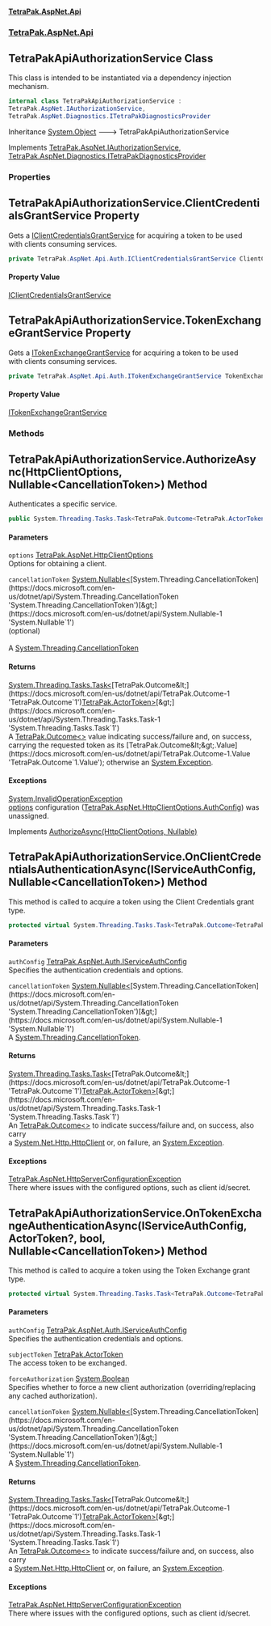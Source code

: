 #### [TetraPak.AspNet.Api](index.md 'index')
### [TetraPak.AspNet.Api](TetraPak_AspNet_Api.md 'TetraPak.AspNet.Api')
## TetraPakApiAuthorizationService Class
This class is intended to be instantiated via a dependency injection mechanism.   
```csharp
internal class TetraPakApiAuthorizationService :
TetraPak.AspNet.IAuthorizationService,
TetraPak.AspNet.Diagnostics.ITetraPakDiagnosticsProvider
```

Inheritance [System.Object](https://docs.microsoft.com/en-us/dotnet/api/System.Object 'System.Object') &#129106; TetraPakApiAuthorizationService  

Implements [TetraPak.AspNet.IAuthorizationService](https://docs.microsoft.com/en-us/dotnet/api/TetraPak.AspNet.IAuthorizationService 'TetraPak.AspNet.IAuthorizationService'), [TetraPak.AspNet.Diagnostics.ITetraPakDiagnosticsProvider](https://docs.microsoft.com/en-us/dotnet/api/TetraPak.AspNet.Diagnostics.ITetraPakDiagnosticsProvider 'TetraPak.AspNet.Diagnostics.ITetraPakDiagnosticsProvider')  
### Properties
<a name='TetraPak_AspNet_Api_TetraPakApiAuthorizationService_ClientCredentialsGrantService'></a>
## TetraPakApiAuthorizationService.ClientCredentialsGrantService Property
Gets a [IClientCredentialsGrantService](TetraPak_AspNet_Api_Auth_IClientCredentialsGrantService.md 'TetraPak.AspNet.Api.Auth.IClientCredentialsGrantService') for acquiring a token to be used  
with clients consuming services.  
```csharp
private TetraPak.AspNet.Api.Auth.IClientCredentialsGrantService ClientCredentialsGrantService { get; }
```
#### Property Value
[IClientCredentialsGrantService](TetraPak_AspNet_Api_Auth_IClientCredentialsGrantService.md 'TetraPak.AspNet.Api.Auth.IClientCredentialsGrantService')
  
<a name='TetraPak_AspNet_Api_TetraPakApiAuthorizationService_TokenExchangeGrantService'></a>
## TetraPakApiAuthorizationService.TokenExchangeGrantService Property
Gets a [ITokenExchangeGrantService](TetraPak_AspNet_Api_Auth_ITokenExchangeGrantService.md 'TetraPak.AspNet.Api.Auth.ITokenExchangeGrantService') for acquiring a token to be used  
with clients consuming services.    
```csharp
private TetraPak.AspNet.Api.Auth.ITokenExchangeGrantService TokenExchangeGrantService { get; }
```
#### Property Value
[ITokenExchangeGrantService](TetraPak_AspNet_Api_Auth_ITokenExchangeGrantService.md 'TetraPak.AspNet.Api.Auth.ITokenExchangeGrantService')
  
### Methods
<a name='TetraPak_AspNet_Api_TetraPakApiAuthorizationService_AuthorizeAsync(TetraPak_AspNet_HttpClientOptions_System_Nullable_System_Threading_CancellationToken_)'></a>
## TetraPakApiAuthorizationService.AuthorizeAsync(HttpClientOptions, Nullable&lt;CancellationToken&gt;) Method
Authenticates a specific service.   
```csharp
public System.Threading.Tasks.Task<TetraPak.Outcome<TetraPak.ActorToken>> AuthorizeAsync(TetraPak.AspNet.HttpClientOptions options, System.Nullable<System.Threading.CancellationToken> cancellationToken=null);
```
#### Parameters
<a name='TetraPak_AspNet_Api_TetraPakApiAuthorizationService_AuthorizeAsync(TetraPak_AspNet_HttpClientOptions_System_Nullable_System_Threading_CancellationToken_)_options'></a>
`options` [TetraPak.AspNet.HttpClientOptions](https://docs.microsoft.com/en-us/dotnet/api/TetraPak.AspNet.HttpClientOptions 'TetraPak.AspNet.HttpClientOptions')  
Options for obtaining a client.  
  
<a name='TetraPak_AspNet_Api_TetraPakApiAuthorizationService_AuthorizeAsync(TetraPak_AspNet_HttpClientOptions_System_Nullable_System_Threading_CancellationToken_)_cancellationToken'></a>
`cancellationToken` [System.Nullable&lt;](https://docs.microsoft.com/en-us/dotnet/api/System.Nullable-1 'System.Nullable`1')[System.Threading.CancellationToken](https://docs.microsoft.com/en-us/dotnet/api/System.Threading.CancellationToken 'System.Threading.CancellationToken')[&gt;](https://docs.microsoft.com/en-us/dotnet/api/System.Nullable-1 'System.Nullable`1')  
(optional)<br/>  
A [System.Threading.CancellationToken](https://docs.microsoft.com/en-us/dotnet/api/System.Threading.CancellationToken 'System.Threading.CancellationToken')
  
#### Returns
[System.Threading.Tasks.Task&lt;](https://docs.microsoft.com/en-us/dotnet/api/System.Threading.Tasks.Task-1 'System.Threading.Tasks.Task`1')[TetraPak.Outcome&lt;](https://docs.microsoft.com/en-us/dotnet/api/TetraPak.Outcome-1 'TetraPak.Outcome`1')[TetraPak.ActorToken](https://docs.microsoft.com/en-us/dotnet/api/TetraPak.ActorToken 'TetraPak.ActorToken')[&gt;](https://docs.microsoft.com/en-us/dotnet/api/TetraPak.Outcome-1 'TetraPak.Outcome`1')[&gt;](https://docs.microsoft.com/en-us/dotnet/api/System.Threading.Tasks.Task-1 'System.Threading.Tasks.Task`1')  
A [TetraPak.Outcome&lt;&gt;](https://docs.microsoft.com/en-us/dotnet/api/TetraPak.Outcome-1 'TetraPak.Outcome`1') value indicating success/failure and, on success, carrying  
the requested token as its [TetraPak.Outcome&lt;&gt;.Value](https://docs.microsoft.com/en-us/dotnet/api/TetraPak.Outcome-1.Value 'TetraPak.Outcome`1.Value'); otherwise an [System.Exception](https://docs.microsoft.com/en-us/dotnet/api/System.Exception 'System.Exception').  
#### Exceptions
[System.InvalidOperationException](https://docs.microsoft.com/en-us/dotnet/api/System.InvalidOperationException 'System.InvalidOperationException')  
[options](TetraPak_AspNet_Api_TetraPakApiAuthorizationService.md#TetraPak_AspNet_Api_TetraPakApiAuthorizationService_AuthorizeAsync(TetraPak_AspNet_HttpClientOptions_System_Nullable_System_Threading_CancellationToken_)_options 'TetraPak.AspNet.Api.TetraPakApiAuthorizationService.AuthorizeAsync(TetraPak.AspNet.HttpClientOptions, System.Nullable&lt;System.Threading.CancellationToken&gt;).options') configuration ([TetraPak.AspNet.HttpClientOptions.AuthConfig](https://docs.microsoft.com/en-us/dotnet/api/TetraPak.AspNet.HttpClientOptions.AuthConfig 'TetraPak.AspNet.HttpClientOptions.AuthConfig')) was unassigned.  
            

Implements [AuthorizeAsync(HttpClientOptions, Nullable<CancellationToken>)](https://docs.microsoft.com/en-us/dotnet/api/TetraPak.AspNet.IAuthorizationService.AuthorizeAsync#TetraPak_AspNet_IAuthorizationService_AuthorizeAsync_TetraPak_AspNet_HttpClientOptions,System_Nullable{System_Threading_CancellationToken}_ 'TetraPak.AspNet.IAuthorizationService.AuthorizeAsync(TetraPak.AspNet.HttpClientOptions,System.Nullable{System.Threading.CancellationToken})')  
  
<a name='TetraPak_AspNet_Api_TetraPakApiAuthorizationService_OnClientCredentialsAuthenticationAsync(TetraPak_AspNet_Auth_IServiceAuthConfig_System_Nullable_System_Threading_CancellationToken_)'></a>
## TetraPakApiAuthorizationService.OnClientCredentialsAuthenticationAsync(IServiceAuthConfig, Nullable&lt;CancellationToken&gt;) Method
This method is called to acquire a token using the Client Credentials grant type.   
```csharp
protected virtual System.Threading.Tasks.Task<TetraPak.Outcome<TetraPak.ActorToken>> OnClientCredentialsAuthenticationAsync(TetraPak.AspNet.Auth.IServiceAuthConfig authConfig, System.Nullable<System.Threading.CancellationToken> cancellationToken);
```
#### Parameters
<a name='TetraPak_AspNet_Api_TetraPakApiAuthorizationService_OnClientCredentialsAuthenticationAsync(TetraPak_AspNet_Auth_IServiceAuthConfig_System_Nullable_System_Threading_CancellationToken_)_authConfig'></a>
`authConfig` [TetraPak.AspNet.Auth.IServiceAuthConfig](https://docs.microsoft.com/en-us/dotnet/api/TetraPak.AspNet.Auth.IServiceAuthConfig 'TetraPak.AspNet.Auth.IServiceAuthConfig')  
Specifies the authentication credentials and options.  
  
<a name='TetraPak_AspNet_Api_TetraPakApiAuthorizationService_OnClientCredentialsAuthenticationAsync(TetraPak_AspNet_Auth_IServiceAuthConfig_System_Nullable_System_Threading_CancellationToken_)_cancellationToken'></a>
`cancellationToken` [System.Nullable&lt;](https://docs.microsoft.com/en-us/dotnet/api/System.Nullable-1 'System.Nullable`1')[System.Threading.CancellationToken](https://docs.microsoft.com/en-us/dotnet/api/System.Threading.CancellationToken 'System.Threading.CancellationToken')[&gt;](https://docs.microsoft.com/en-us/dotnet/api/System.Nullable-1 'System.Nullable`1')  
A [System.Threading.CancellationToken](https://docs.microsoft.com/en-us/dotnet/api/System.Threading.CancellationToken 'System.Threading.CancellationToken').  
  
#### Returns
[System.Threading.Tasks.Task&lt;](https://docs.microsoft.com/en-us/dotnet/api/System.Threading.Tasks.Task-1 'System.Threading.Tasks.Task`1')[TetraPak.Outcome&lt;](https://docs.microsoft.com/en-us/dotnet/api/TetraPak.Outcome-1 'TetraPak.Outcome`1')[TetraPak.ActorToken](https://docs.microsoft.com/en-us/dotnet/api/TetraPak.ActorToken 'TetraPak.ActorToken')[&gt;](https://docs.microsoft.com/en-us/dotnet/api/TetraPak.Outcome-1 'TetraPak.Outcome`1')[&gt;](https://docs.microsoft.com/en-us/dotnet/api/System.Threading.Tasks.Task-1 'System.Threading.Tasks.Task`1')  
An [TetraPak.Outcome&lt;&gt;](https://docs.microsoft.com/en-us/dotnet/api/TetraPak.Outcome-1 'TetraPak.Outcome`1') to indicate success/failure and, on success, also carry  
a [System.Net.Http.HttpClient](https://docs.microsoft.com/en-us/dotnet/api/System.Net.Http.HttpClient 'System.Net.Http.HttpClient') or, on failure, an [System.Exception](https://docs.microsoft.com/en-us/dotnet/api/System.Exception 'System.Exception').  
#### Exceptions
[TetraPak.AspNet.HttpServerConfigurationException](https://docs.microsoft.com/en-us/dotnet/api/TetraPak.AspNet.HttpServerConfigurationException 'TetraPak.AspNet.HttpServerConfigurationException')  
There where issues with the configured options, such as client id/secret.  
  
<a name='TetraPak_AspNet_Api_TetraPakApiAuthorizationService_OnTokenExchangeAuthenticationAsync(TetraPak_AspNet_Auth_IServiceAuthConfig_TetraPak_ActorToken__bool_System_Nullable_System_Threading_CancellationToken_)'></a>
## TetraPakApiAuthorizationService.OnTokenExchangeAuthenticationAsync(IServiceAuthConfig, ActorToken?, bool, Nullable&lt;CancellationToken&gt;) Method
This method is called to acquire a token using the Token Exchange grant type.   
```csharp
protected virtual System.Threading.Tasks.Task<TetraPak.Outcome<TetraPak.ActorToken>> OnTokenExchangeAuthenticationAsync(TetraPak.AspNet.Auth.IServiceAuthConfig authConfig, TetraPak.ActorToken? subjectToken, bool forceAuthorization, System.Nullable<System.Threading.CancellationToken> cancellationToken);
```
#### Parameters
<a name='TetraPak_AspNet_Api_TetraPakApiAuthorizationService_OnTokenExchangeAuthenticationAsync(TetraPak_AspNet_Auth_IServiceAuthConfig_TetraPak_ActorToken__bool_System_Nullable_System_Threading_CancellationToken_)_authConfig'></a>
`authConfig` [TetraPak.AspNet.Auth.IServiceAuthConfig](https://docs.microsoft.com/en-us/dotnet/api/TetraPak.AspNet.Auth.IServiceAuthConfig 'TetraPak.AspNet.Auth.IServiceAuthConfig')  
Specifies the authentication credentials and options.  
  
<a name='TetraPak_AspNet_Api_TetraPakApiAuthorizationService_OnTokenExchangeAuthenticationAsync(TetraPak_AspNet_Auth_IServiceAuthConfig_TetraPak_ActorToken__bool_System_Nullable_System_Threading_CancellationToken_)_subjectToken'></a>
`subjectToken` [TetraPak.ActorToken](https://docs.microsoft.com/en-us/dotnet/api/TetraPak.ActorToken 'TetraPak.ActorToken')  
The access token to be exchanged.  
  
<a name='TetraPak_AspNet_Api_TetraPakApiAuthorizationService_OnTokenExchangeAuthenticationAsync(TetraPak_AspNet_Auth_IServiceAuthConfig_TetraPak_ActorToken__bool_System_Nullable_System_Threading_CancellationToken_)_forceAuthorization'></a>
`forceAuthorization` [System.Boolean](https://docs.microsoft.com/en-us/dotnet/api/System.Boolean 'System.Boolean')  
Specifies whether to force a new client authorization (overriding/replacing any cached authorization).   
  
<a name='TetraPak_AspNet_Api_TetraPakApiAuthorizationService_OnTokenExchangeAuthenticationAsync(TetraPak_AspNet_Auth_IServiceAuthConfig_TetraPak_ActorToken__bool_System_Nullable_System_Threading_CancellationToken_)_cancellationToken'></a>
`cancellationToken` [System.Nullable&lt;](https://docs.microsoft.com/en-us/dotnet/api/System.Nullable-1 'System.Nullable`1')[System.Threading.CancellationToken](https://docs.microsoft.com/en-us/dotnet/api/System.Threading.CancellationToken 'System.Threading.CancellationToken')[&gt;](https://docs.microsoft.com/en-us/dotnet/api/System.Nullable-1 'System.Nullable`1')  
A [System.Threading.CancellationToken](https://docs.microsoft.com/en-us/dotnet/api/System.Threading.CancellationToken 'System.Threading.CancellationToken').  
  
#### Returns
[System.Threading.Tasks.Task&lt;](https://docs.microsoft.com/en-us/dotnet/api/System.Threading.Tasks.Task-1 'System.Threading.Tasks.Task`1')[TetraPak.Outcome&lt;](https://docs.microsoft.com/en-us/dotnet/api/TetraPak.Outcome-1 'TetraPak.Outcome`1')[TetraPak.ActorToken](https://docs.microsoft.com/en-us/dotnet/api/TetraPak.ActorToken 'TetraPak.ActorToken')[&gt;](https://docs.microsoft.com/en-us/dotnet/api/TetraPak.Outcome-1 'TetraPak.Outcome`1')[&gt;](https://docs.microsoft.com/en-us/dotnet/api/System.Threading.Tasks.Task-1 'System.Threading.Tasks.Task`1')  
An [TetraPak.Outcome&lt;&gt;](https://docs.microsoft.com/en-us/dotnet/api/TetraPak.Outcome-1 'TetraPak.Outcome`1') to indicate success/failure and, on success, also carry  
a [System.Net.Http.HttpClient](https://docs.microsoft.com/en-us/dotnet/api/System.Net.Http.HttpClient 'System.Net.Http.HttpClient') or, on failure, an [System.Exception](https://docs.microsoft.com/en-us/dotnet/api/System.Exception 'System.Exception').  
#### Exceptions
[TetraPak.AspNet.HttpServerConfigurationException](https://docs.microsoft.com/en-us/dotnet/api/TetraPak.AspNet.HttpServerConfigurationException 'TetraPak.AspNet.HttpServerConfigurationException')  
There where issues with the configured options, such as client id/secret.  
  
